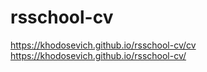 # rsschool-cv
https://khodosevich.github.io/rsschool-cv/cv
https://khodosevich.github.io/rsschool-cv/